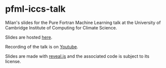 # pfml-iccs-talk

Milan's slides for the Pure Fortran Machine Learning talk
at the University of Cambridge Institute of Computing
for Climate Science.

Slides are hosted [here](https://wavesgroup.github.io/pfml-iccs-talk).

Recording of the talk is on [Youtube](https://youtu.be/SodAOm4ksaY).

Slides are made with [reveal.js](https://github.com/hakimel/reveal.js)
and the associated code is subject to its license.
